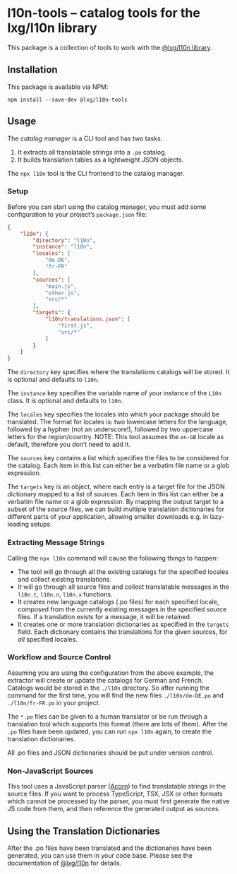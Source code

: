 # l10n-tools – catalog tools for the lxg/l10n library

This package is a collection of tools to work with the [@lxg/l10n library](https://github.com/lxg/l10n).

## Installation

This package is available via NPM:

```shell
npm install --save-dev @lxg/l10n-tools
```

## Usage

The *catalog manager* is a CLI tool and has two tasks:

1. It extracts all translatable strings into a `.po` catalog.
2. It builds translation tables as a lightweight JSON objects.

The `npx l10n` tool is the CLI frontend to the catalog manager.

### Setup

Before you can start using the catalog manager, you must add some configuration to your project’s `package.json` file:

```json
{
    "l10n": {
        "directory": "l10n",
        "instance": "l10n",
        "locales": [
            "de-DE",
            "fr-FR"
        ],
        "sources": [
            "main.js",
            "other.js",
            "src/*"
        ],
        "targets": {
            "l10n/translations.json": [
                "first.js",
                "src/*"
            ]
        }
    }
}
```

The `directory` key specifies where the translations catalogs will be stored. It is optional and defaults to `l10n`.

The `instance` key specifies the variable name of your instance of the `L10n` class. It is optional and defaults to `l10n`.

The `locales` key specifies the locales into which your package should be translated. The format for locales is: two lowercase letters for the language, followed by a hyphen (not an underscore!), followed by two uppercase letters for the region/country. NOTE: This tool assumes the `en-GB` locale as default, therefore you don’t need to add it.

The `sources` key contains a list which specifies the files to be considered for the catalog. Each item in this list can either be a verbatim file name or a glob expression.

The `targets` key is an object, where each entry is a target file for the JSON dictionary mapped to a list of sources. Each item in this list can either be a verbatim file name or a glob expression. By mapping the output target to a subset of the source files, we can build multiple translation dictionaries for different parts of your application, allowing smaller downloads e.g. in lazy-loading setups.

### Extracting Message Strings

Calling the `npx l10n` command will cause the following things to happen:

- The tool will go through all the existing catalogs for the specified locales and collect existing translations.
- It will go through all source files and collect translatable messages in the `l10n.t`, `l10n.n`, `l10n.x` functions.
- It creates new language catalogs (.po files) for each specified locale, composed from the currently existing messages in the specified source files. If a translation exists for a message, it will be retained.
- It creates one or more translation dictionaries as specified in the `targets` field. Each dictionary contains the translations for the given sources, for *all* specified locales.

### Workflow and Source Control

Assuming you are using the configuration from the above example, the extractor will create or update the catalogs for German and French. Catalogs would be stored in the `./l10n` directory. So after running the command for the first time, you will find the new files `./l10n/de-DE.po` and `./l10n/fr-FR.po` in your project.

The `*.po` files can be given to a human translator or be run through a translation tool which supports this format (there are lots of them). After the `.po` files have been updated, you can run `npx l10n` again, to create the translation dictionaries.

All .po files and JSON dictionaries should be put under version control.

### Non-JavaScript Sources

This tool uses a JavaScript parser ([Acorn](https://github.com/acornjs/)) to find translatable strings in the source files. If you want to process TypeScript, TSX, JSX or other formats which cannot be processed by the parser, you must first generate the native JS code from them, and then reference the generated output as sources.

## Using the Translation Dictionaries

After the .po files have been translated and the dictionaries have been generated, you can use them in your code base. Please see the documentation of [@lxg/l10n](https://github.com/lxg/l10n) for details.
